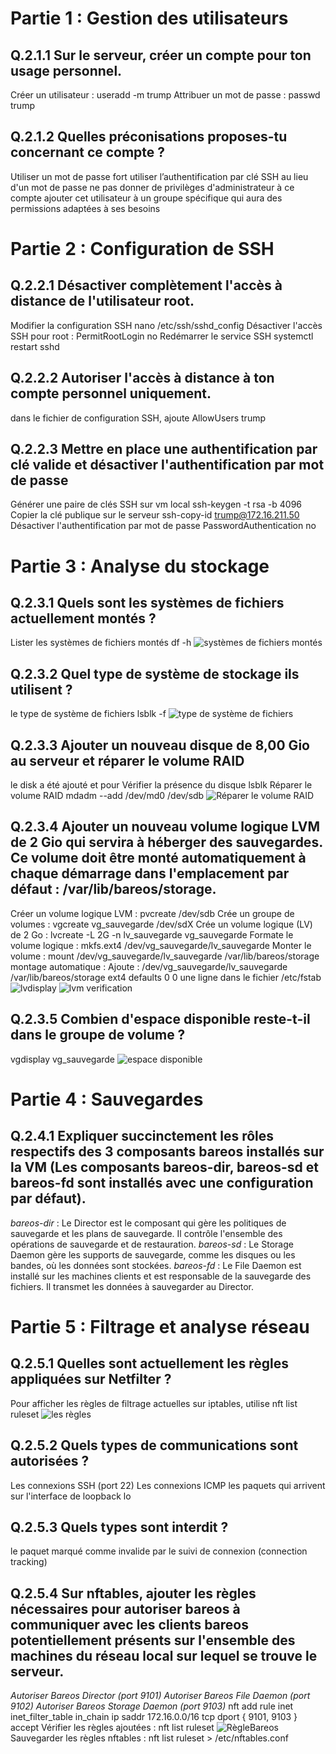 
# Partie 1 : Gestion des utilisateurs
## Q.2.1.1 Sur le serveur, créer un compte pour ton usage personnel.
Créer un utilisateur : useradd -m trump
Attribuer un mot de passe : passwd trump
## Q.2.1.2 Quelles préconisations proposes-tu concernant ce compte ?
Utiliser un mot de passe fort 
utiliser l’authentification par clé SSH au lieu d'un mot de passe
ne pas donner de privilèges d'administrateur à ce compte
ajouter cet utilisateur à un groupe spécifique qui aura des permissions adaptées à ses besoins
# Partie 2 : Configuration de SSH
## Q.2.2.1 Désactiver complètement l'accès à distance de l'utilisateur root.
Modifier la configuration SSH
nano /etc/ssh/sshd_config
Désactiver l'accès SSH pour root :
PermitRootLogin no
Redémarrer le service SSH 
systemctl restart sshd

## Q.2.2.2 Autoriser l'accès à distance à ton compte personnel uniquement.
dans le fichier de configuration SSH, ajoute AllowUsers trump

## Q.2.2.3 Mettre en place une authentification par clé valide et désactiver l'authentification par mot de passe
Générer une paire de clés SSH sur vm local
ssh-keygen -t rsa -b 4096
Copier la clé publique sur le serveur
ssh-copy-id trump@172.16.211.50
Désactiver l'authentification par mot de passe 
PasswordAuthentication no

# Partie 3 : Analyse du stockage
## Q.2.3.1 Quels sont les systèmes de fichiers actuellement montés ?
Lister les systèmes de fichiers montés
df -h
![systèmes de fichiers montés](https://github.com/AhmedNady90/ASRC-Checkpoint-3/blob/main/fichiermont%C3%A9s.PNG)
## Q.2.3.2 Quel type de système de stockage ils utilisent ?
le type de système de fichiers
lsblk -f
![type de système de fichiers](https://github.com/AhmedNady90/ASRC-Checkpoint-3/blob/main/type%20de%20syst%C3%A8me%20de%20fichiers.PNG)
## Q.2.3.3 Ajouter un nouveau disque de 8,00 Gio au serveur et réparer le volume RAID
le disk a été ajouté et pour Vérifier la présence du disque
lsblk
Réparer le volume RAID
mdadm --add /dev/md0 /dev/sdb
![Réparer le volume RAID](https://github.com/AhmedNady90/ASRC-Checkpoint-3/blob/main/raid%20reparer.PNG)
## Q.2.3.4 Ajouter un nouveau volume logique LVM de 2 Gio qui servira à héberger des sauvegardes. Ce volume doit être monté automatiquement à chaque démarrage dans l'emplacement par défaut : /var/lib/bareos/storage.
Créer un volume logique LVM : pvcreate /dev/sdb
Crée un groupe de volumes : vgcreate vg_sauvegarde /dev/sdX
Crée un volume logique (LV) de 2 Go : lvcreate -L 2G -n lv_sauvegarde vg_sauvegarde
Formate le volume logique : mkfs.ext4 /dev/vg_sauvegarde/lv_sauvegarde
Monter le volume : mount /dev/vg_sauvegarde/lv_sauvegarde /var/lib/bareos/storage
montage automatique : Ajoute : /dev/vg_sauvegarde/lv_sauvegarde /var/lib/bareos/storage ext4 defaults 0 0 une ligne dans le fichier /etc/fstab
![lvdisplay](https://github.com/AhmedNady90/ASRC-Checkpoint-3/blob/main/lvdisplay.PNG)
![lvm verification](https://github.com/AhmedNady90/ASRC-Checkpoint-3/blob/main/verficationlvm.PNG)
## Q.2.3.5 Combien d'espace disponible reste-t-il dans le groupe de volume ?
vgdisplay vg_sauvegarde 
![espace disponible](https://github.com/AhmedNady90/ASRC-Checkpoint-3/blob/main/espace%20disponible.PNG)
# Partie 4 : Sauvegardes
## Q.2.4.1 Expliquer succinctement les rôles respectifs des 3 composants bareos installés sur la VM (Les composants bareos-dir, bareos-sd et bareos-fd sont installés avec une configuration par défaut).
*bareos-dir* :
Le Director est le composant qui gère les politiques de sauvegarde et les plans de sauvegarde. Il contrôle l'ensemble des opérations de sauvegarde et de restauration.
*bareos-sd* :
Le Storage Daemon gère les supports de sauvegarde, comme les disques ou les bandes, où les données sont stockées.
*bareos-fd* :
Le File Daemon est installé sur les machines clients et est responsable de la sauvegarde des fichiers. Il transmet les données à sauvegarder au Director.
# Partie 5 : Filtrage et analyse réseau
## Q.2.5.1 Quelles sont actuellement les règles appliquées sur Netfilter ?
Pour afficher les règles de filtrage actuelles sur iptables, utilise  nft list ruleset
![les règles](https://github.com/AhmedNady90/ASRC-Checkpoint-3/blob/main/nfr%C3%A8gles.PNG)
## Q.2.5.2 Quels types de communications sont autorisées ?
Les connexions SSH (port 22)
Les connexions ICMP 
les paquets qui arrivent sur l'interface de loopback lo
## Q.2.5.3 Quels types sont interdit ?
le paquet marqué comme invalide par le suivi de connexion (connection tracking)
## Q.2.5.4 Sur nftables, ajouter les règles nécessaires pour autoriser bareos à communiquer avec les clients bareos potentiellement présents sur l'ensemble des machines du réseau local sur lequel se trouve le serveur.
*Autoriser Bareos Director (port 9101)* 
*Autoriser Bareos File Daemon (port 9102)* 
*Autoriser Bareos Storage Daemon (port 9103)* 
nft add rule inet inet_filter_table in_chain ip saddr 172.16.0.0/16 tcp dport { 9101, 9103 } accept
Vérifier les règles ajoutées : nft list ruleset
![RègleBareos](https://github.com/AhmedNady90/ASRC-Checkpoint-3/blob/main/r%C3%A8gleBareos.PNG)
Sauvegarder les règles nftables : nft list ruleset > /etc/nftables.conf
